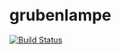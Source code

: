 # grubenlampe
[![Build Status](https://travis-ci.org/ffrl/grubenlampe.svg)](https://travis-ci.org/ffrl/grubenlampe)
